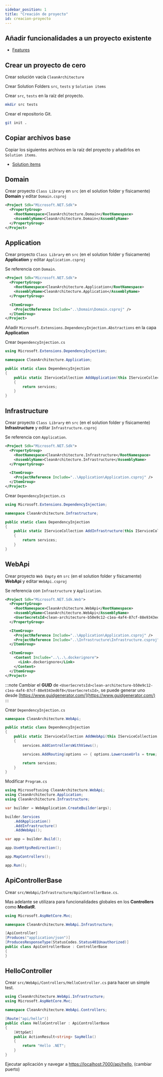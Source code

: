 ```yaml
---
sidebar_position: 1
title: "Creación de proyecto"
id: creacion-proyecto
---
```


## Añadir funcionalidades a un proyecto existente

- [Features](./features/)

## Crear un proyecto de cero

Crear solución vacía `CleanArchitecture`

Crear Solution Folders `src`, `tests` y `Solution items`

Crear `src`, `tests` en la raíz del proyecto.

```bash
mkdir src tests
```

Crear el repositorio Git.

```bash
git init .
```

## Copiar archivos base

Copiar los siguientes archivos en la raíz del proyecto y añadirlos en `Solution items`.

- [Solution items](./solution-items/solution-items.md)

## Domain

Crear proyecto `Class Library` en `src` (en el solution folder y físicamente) **Domain** y editar `Domain.csproj`

```xml
<Project Sdk="Microsoft.NET.Sdk">
  <PropertyGroup>
    <RootNamespace>CleanArchitecture.Domain</RootNamespace>
    <AssemblyName>CleanArchitecture.Domain</AssemblyName>
  </PropertyGroup>
</Project>
```

## Application

Crear proyecto `Class Library` en `src` (en el solution folder y físicamente) **Application** y editar `Application.csproj`

Se referencia con `Domain`.

```xml
<Project Sdk="Microsoft.NET.Sdk">
  <PropertyGroup>
    <RootNamespace>CleanArchitecture.Application</RootNamespace>
    <AssemblyName>CleanArchitecture.Application</AssemblyName>
  </PropertyGroup>

  <ItemGroup>
    <ProjectReference Include="..\Domain\Domain.csproj" />
  </ItemGroup>
</Project>
```

Añadir `Microsoft.Extensions.DependencyInjection.Abstractions` en la capa **Application**

Crear `DependencyInjection.cs`

```cs
using Microsoft.Extensions.DependencyInjection;

namespace CleanArchitecture.Application;

public static class DependencyInjection
{
    public static IServiceCollection AddApplication(this IServiceCollection services)
    {
        return services;
    }
}
```

## Infrastructure

Crear proyecto `Class Library` en `src` (en el solution folder y físicamente) **Infrastructure** y editar `Infrastructure.csproj`

Se referencia con `Application`.

```xml
<Project Sdk="Microsoft.NET.Sdk">
  <PropertyGroup>
    <RootNamespace>CleanArchitecture.Infrastructure</RootNamespace>
    <AssemblyName>CleanArchitecture.Infrastructure</AssemblyName>
  </PropertyGroup>

  <ItemGroup>
    <ProjectReference Include="..\Application\Application.csproj" />
  </ItemGroup>
</Project>
```

Crear `DependencyInjection.cs`

```cs
using Microsoft.Extensions.DependencyInjection;

namespace CleanArchitecture.Infrastructure;

public static class DependencyInjection
{
    public static IServiceCollection AddInfrastructure(this IServiceCollection services)
    {
        return services;
    }
}
```

## WebApi

Crear proyecto `Web Empty` en `src` (en el solution folder y físicamente) **WebApi** y editar `WebApi.csproj`

Se referencia con `Infrastructure` y `Application`.

```xml
<Project Sdk="Microsoft.NET.Sdk.Web">
  <PropertyGroup>
    <RootNamespace>CleanArchitecture.WebApi</RootNamespace>
    <AssemblyName>CleanArchitecture.WebApi</AssemblyName>
    <UserSecretsId>clean-architecture-b50e9c12-c1ea-4af4-87cf-88e9343ed6f8</UserSecretsId>
  </PropertyGroup>

  <ItemGroup>
    <ProjectReference Include="..\Application\Application.csproj" />
    <ProjectReference Include="..\Infrastructure\Infrastructure.csproj" />
  </ItemGroup>

  <ItemGroup>
    <Content Include="..\..\.dockerignore">
      <Link>.dockerignore</Link>
    </Content>
  </ItemGroup>
</Project>
```

:::note
Cambiar el **GUID** de `<UserSecretsId>clean-architecture-b50e9c12-c1ea-4af4-87cf-88e9343ed6f8</UserSecretsId>`, se puede generar uno desde [https://www.guidgenerator.com/](https://www.guidgenerator.com/)
:::

Crear `DependencyInjection.cs`

```cs
namespace CleanArchitecture.WebApi;

public static class DependencyInjection
{
    public static IServiceCollection AddWebApi(this IServiceCollection services)
    {
        services.AddControllersWithViews();

        services.AddRouting(options => { options.LowercaseUrls = true; });

        return services;
    }
}

```

Modificar `Program.cs`

```cs
using Microsoftusing CleanArchitecture.WebApi;
using CleanArchitecture.Application;
using CleanArchitecture.Infrastructure;

var builder = WebApplication.CreateBuilder(args);

builder.Services
    .AddApplication()
    .AddInfrastructure()
    .AddWebApi();

var app = builder.Build();

app.UseHttpsRedirection();

app.MapControllers();

app.Run();
```

## ApiControllerBase

Crear `src/WebApi/Infrastructure/ApiControllerBase.cs`.

Mas adelante se utilizara para funcionalidades globales en los **Controllers** como **MediatR**.

```cs
using Microsoft.AspNetCore.Mvc;

namespace CleanArchitecture.WebApi.Infrastructure;

[ApiController]
[Produces("application/json")]
[ProducesResponseType(StatusCodes.Status401Unauthorized)]
public class ApiControllerBase : ControllerBase
{
}
```

## HelloController

Crear `src/WebApi/Controllers/HelloController.cs` para hacer un simple test.

```cs
using CleanArchitecture.WebApi.Infrastructure;
using Microsoft.AspNetCore.Mvc;

namespace CleanArchitecture.WebApi.Controllers;

[Route("api/hello")]
public class HelloController : ApiControllerBase
{
    [HttpGet]
    public ActionResult<string> SayHello()
    {
        return "Hello .NET";
    }
}
```

Ejecutar aplicación y navegar a [https://localhost:7000/api/hello](http://localhost:5000/api/hello), (cambiar puerto)
